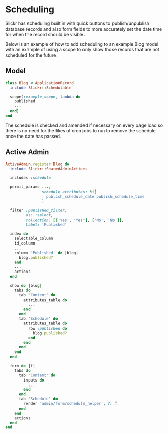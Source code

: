 # Scheduling

Slickr has scheduling built in with quick buttons to publish/unpublish database
records and also form fields to more accurately set the date time for when the
record should be visible.

Below is an example of how to add scheduling to an example Blog model with an
example of using a scope to only show those records that are not scheduled for
the future.

## Model

```ruby
class Blog < ApplicationRecord
  include Slickr::Schedulable

  scope(:example_scope, lambda do
    published
    ...
  end)
end
```

The schedule is checked and amended if necessary on every page load so there is
no need for the likes of cron jobs to run to remove the schedule once the date
has passed.

## Active Admin

```ruby
ActiveAdmin.register Blog do
  include Slickr::SharedAdminActions

  includes :schedule

  permit_params ...,
                schedule_attributes: %i[
                  publish_schedule_date publish_schedule_time
                ]

  filter :published_filter,
         as: :select,
         collection: [['Yes', 'Yes'], ['No', 'No']],
         label: 'Published'

  index do
    selectable_column
    id_column
    ...
    column 'Published' do |blog|
      blog.published?
    end
    ...
    actions
  end

  show do |blog|
    tabs do
      tab 'Content' do
        attributes_table do
          ...
        end
      end
      tab 'Schedule' do
        attributes_table do
          row :published do
            blog.published?
          end
        end
      end
    end
  end

  form do |f|
    tabs do
      tab 'Content' do
        inputs do
          ...
        end
      end
      tab 'Schedule' do
        render 'admin/form/schedule_helper', f: f
      end
    end
    actions
  end
end
```
